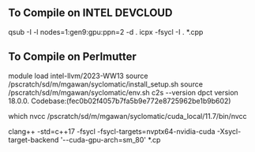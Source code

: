 ## To Compile on INTEL DEVCLOUD
qsub -I -l nodes=1:gen9:gpu:ppn=2 -d .
icpx -fsycl -I . *.cpp

## To Compile on Perlmutter
module load intel-llvm/2023-WW13
source /pscratch/sd/m/mgawan/syclomatic/install_setup.sh
source /pscratch/sd/m/mgawan/syclomatic/env.sh
c2s --version
dpct version 18.0.0. Codebase:(fec0b02f4057b7fa5b9e772e8725962be1b9b602)

which nvcc
/pscratch/sd/m/mgawan/syclomatic/cuda_local/11.7/bin/nvcc

clang++ -std=c++17 -fsycl -fsycl-targets=nvptx64-nvidia-cuda -Xsycl-target-backend '--cuda-gpu-arch=sm_80' *.cp
